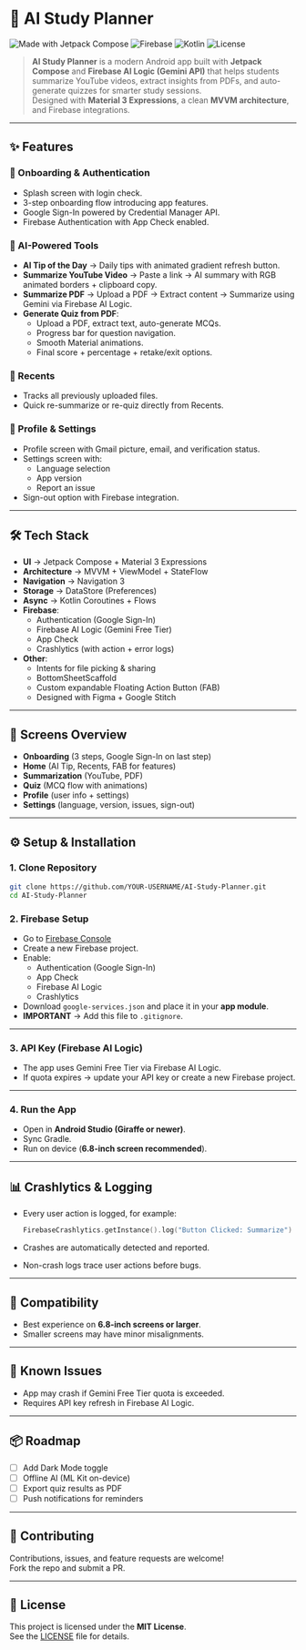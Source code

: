 # 📘 AI Study Planner

![Made with Jetpack Compose](https://img.shields.io/badge/Jetpack%20Compose-3DDC84?style=for-the-badge&logo=jetpackcompose&logoColor=white)
![Firebase](https://img.shields.io/badge/Firebase-FFCA28?style=for-the-badge&logo=firebase&logoColor=black)
![Kotlin](https://img.shields.io/badge/Kotlin-0095D5?style=for-the-badge&logo=kotlin&logoColor=white)
![License](https://img.shields.io/badge/License-MIT-green?style=for-the-badge)

> **AI Study Planner** is a modern Android app built with **Jetpack Compose** and **Firebase AI Logic (Gemini API)** that helps students summarize YouTube videos, extract insights from PDFs, and auto-generate quizzes for smarter study sessions.  
> Designed with **Material 3 Expressions**, a clean **MVVM architecture**, and Firebase integrations.

---

## ✨ Features

### 🎉 Onboarding & Authentication
- Splash screen with login check.
- 3-step onboarding flow introducing app features.
- Google Sign-In powered by Credential Manager API.
- Firebase Authentication with App Check enabled.

### 🧠 AI-Powered Tools
- **AI Tip of the Day** → Daily tips with animated gradient refresh button.
- **Summarize YouTube Video** → Paste a link → AI summary with RGB animated borders + clipboard copy.
- **Summarize PDF** → Upload a PDF → Extract content → Summarize using Gemini via Firebase AI Logic.
- **Generate Quiz from PDF**:
  - Upload a PDF, extract text, auto-generate MCQs.
  - Progress bar for question navigation.
  - Smooth Material animations.
  - Final score + percentage + retake/exit options.

### 📂 Recents
- Tracks all previously uploaded files.
- Quick re-summarize or re-quiz directly from Recents.

### 👤 Profile & Settings
- Profile screen with Gmail picture, email, and verification status.
- Settings screen with:
  - Language selection
  - App version
  - Report an issue
- Sign-out option with Firebase integration.

---

## 🛠 Tech Stack

- **UI** → Jetpack Compose + Material 3 Expressions  
- **Architecture** → MVVM + ViewModel + StateFlow  
- **Navigation** → Navigation 3  
- **Storage** → DataStore (Preferences)  
- **Async** → Kotlin Coroutines + Flows  
- **Firebase**:
  - Authentication (Google Sign-In)
  - Firebase AI Logic (Gemini Free Tier)
  - App Check
  - Crashlytics (with action + error logs)
- **Other**:
  - Intents for file picking & sharing
  - BottomSheetScaffold
  - Custom expandable Floating Action Button (FAB)
  - Designed with Figma + Google Stitch

---

## 📱 Screens Overview

- **Onboarding** (3 steps, Google Sign-In on last step)  
- **Home** (AI Tip, Recents, FAB for features)  
- **Summarization** (YouTube, PDF)  
- **Quiz** (MCQ flow with animations)  
- **Profile** (user info + settings)  
- **Settings** (language, version, issues, sign-out)  

---

## ⚙️ Setup & Installation

### 1. Clone Repository
```bash
git clone https://github.com/YOUR-USERNAME/AI-Study-Planner.git
cd AI-Study-Planner
```


### 2. Firebase Setup

- Go to [Firebase Console](https://console.firebase.google.com/)  
- Create a new Firebase project.  
- Enable:
  - Authentication (Google Sign-In)
  - App Check
  - Firebase AI Logic
  - Crashlytics  
- Download `google-services.json` and place it in your **app module**.  
- **IMPORTANT** → Add this file to `.gitignore`.

---

### 3. API Key (Firebase AI Logic)

- The app uses Gemini Free Tier via Firebase AI Logic.  
- If quota expires → update your API key or create a new Firebase project.

---

### 4. Run the App

- Open in **Android Studio (Giraffe or newer)**.  
- Sync Gradle.  
- Run on device (**6.8-inch screen recommended**).  

---

## 📊 Crashlytics & Logging

- Every user action is logged, for example:

  ```kotlin
  FirebaseCrashlytics.getInstance().log("Button Clicked: Summarize")

- Crashes are automatically detected and reported.
- Non-crash logs trace user actions before bugs.

---

## 📱 Compatibility

- Best experience on **6.8-inch screens or larger**.
- Smaller screens may have minor misalignments.

---

## 🚨 Known Issues

- App may crash if Gemini Free Tier quota is exceeded.
- Requires API key refresh in Firebase AI Logic.

---

## 📦 Roadmap

- [ ] Add Dark Mode toggle
- [ ] Offline AI (ML Kit on-device)
- [ ] Export quiz results as PDF
- [ ] Push notifications for reminders

---

## 🤝 Contributing

Contributions, issues, and feature requests are welcome!  
Fork the repo and submit a PR.

---

## 📜 License

This project is licensed under the **MIT License**.  
See the [LICENSE](./LICENSE) file for details.
